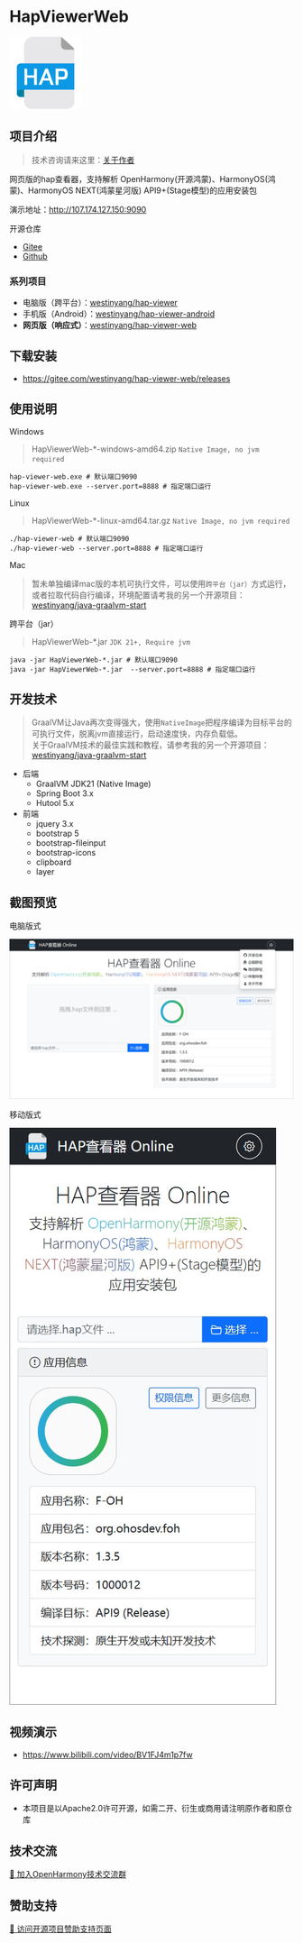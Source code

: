 # HapViewerWeb

<img src="src/main/resources/static/assets/img/favicon.png" width="128px" />

## 项目介绍

> 技术咨询请来这里：[关于作者](https://kaihongpai.feishu.cn/wiki/CqWLwJRadibxztkrIWZcogWxnXd)

网页版的hap查看器，支持解析 OpenHarmony(开源鸿蒙)、HarmonyOS(鸿蒙)、HarmonyOS NEXT(鸿蒙星河版) API9+(Stage模型)的应用安装包

演示地址：http://107.174.127.150:9090

开源仓库

- [Gitee](https://gitee.com/westinyang/hap-viewer-web)
- [Github](https://github.com/westinyang/hap-viewer-web)

### 系列项目

- 电脑版（跨平台）：[westinyang/hap-viewer](https://gitee.com/westinyang/hap-viewer)
- 手机版（Android）：[westinyang/hap-viewer-android](https://gitee.com/westinyang/hap-viewer-android)
- **网页版（响应式）**：[westinyang/hap-viewer-web](https://gitee.com/westinyang/hap-viewer-web)

## 下载安装

- https://gitee.com/westinyang/hap-viewer-web/releases

## 使用说明

Windows

> HapViewerWeb-*-windows-amd64.zip `Native Image, no jvm required`

```shell
hap-viewer-web.exe # 默认端口9090
hap-viewer-web.exe --server.port=8888 # 指定端口运行
```

Linux

> HapViewerWeb-*-linux-amd64.tar.gz `Native Image, no jvm required`

```shell
./hap-viewer-web # 默认端口9090
./hap-viewer-web --server.port=8888 # 指定端口运行
```

Mac

> 暂未单独编译mac版的本机可执行文件，可以使用`跨平台（jar）`方式运行，或者拉取代码自行编译，环境配置请考我的另一个开源项目：[westinyang/java-graalvm-start](https://gitee.com/westinyang/java-graalvm-start)

跨平台（jar）

> HapViewerWeb-*.jar `JDK 21+, Require jvm`

```shell
java -jar HapViewerWeb-*.jar # 默认端口9090
java -jar HapViewerWeb-*.jar  --server.port=8888 # 指定端口运行
```

## 开发技术

> GraalVM让Java再次变得强大，使用`NativeImage`把程序编译为目标平台的可执行文件，脱离jvm直接运行，启动速度快，内存负载低。  
> 关于GraalVM技术的最佳实践和教程，请参考我的另一个开源项目：[westinyang/java-graalvm-start](https://gitee.com/westinyang/java-graalvm-start)

- 后端
  - GraalVM JDK21 (Native Image)
  - Spring Boot 3.x
  - Hutool 5.x
- 前端
  - jquery 3.x
  - bootstrap 5
  - bootstrap-fileinput
  - bootstrap-icons
  - clipboard
  - layer

## 截图预览

电脑版式

![pc](./screenshot/pc-border.png)

移动版式

![phone](./screenshot/phone-border.png)

## 视频演示

- https://www.bilibili.com/video/BV1FJ4m1p7fw

## 许可声明

- 本项目是以Apache2.0许可开源，如需二开、衍生或商用请注明原作者和原仓库

## 技术交流

[🐧 加入OpenHarmony技术交流群](https://kaihongpai.feishu.cn/wiki/R93ywdop6iuryDkJ5ACc0L3ynEc)

## 赞助支持

[🧧 访问开源项目赞助支持页面](https://kaihongpai.feishu.cn/wiki/XaVUwmiJTiYvtDktzalcHbRpnNk)
